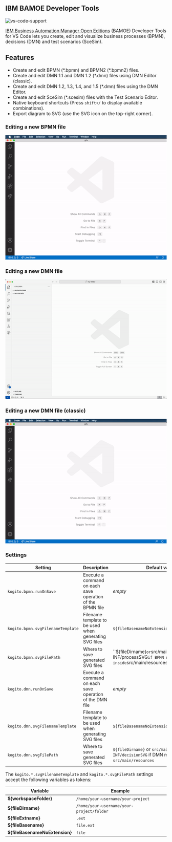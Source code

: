 ## IBM BAMOE Developer Tools

![vs-code-support](https://img.shields.io/badge/Visual%20Studio%20Code-1.66.0+-blue.svg)

[IBM Business Automation Manager Open Editions](https://www.ibm.com/products/business-automation-manager-open-editions) (BAMOE) Developer Tools for VS Code lets you create, edit and visualize business processes (BPMN), decisions (DMN) and test scenarios (SceSim).

## Features

- Create and edit BPMN (\*.bpmn) and BPMN2 (\*.bpmn2) files.
- Create and edit DMN 1.1 and DMN 1.2 (\*.dmn) files using DMN Editor (classic).
- Create and edit DMN 1.2, 1.3, 1.4, and 1.5 (\*.dmn) files using the DMN Editor.
- Create and edit SceSim (\*.scesim) files with the Test Scenario Editor.
- Native keyboard shortcuts (Press `shift+/` to display available combinations).
- Export diagram to SVG (use the SVG icon on the top-right corner).

### Editing a new BPMN file

![alt](https://github.com/ibm/bamoe/raw/main/bamoe-developer-tools-for-vscode/gifs/bpmn.gif)

### Editing a new DMN file

![alt](https://github.com/ibm/bamoe/raw/main/bamoe-developer-tools-for-vscode/gifs/dmn.gif)

### Editing a new DMN file (classic)

![alt](https://github.com/ibm/bamoe/raw/main/bamoe-developer-tools-for-vscode/gifs/dmn-classic.gif)

### Settings

| Setting                           | Description                                               | Default value                                                                                              |
| --------------------------------- | --------------------------------------------------------- | ---------------------------------------------------------------------------------------------------------- |
| `kogito.bpmn.runOnSave`           | Execute a command on each save operation of the BPMN file | _empty_                                                                                                    |
| `kogito.bpmn.svgFilenameTemplate` | Filename template to be used when generating SVG files    | `${fileBasenameNoExtension}.svg`                                                                           |
| `kogito.bpmn.svgFilePath`         | Where to save generated SVG files                         | ``${fileDirname}` or `src/main/resources/META-INF/processSVG` if BPMN model is inside `src/main/resources` |
| `kogito.dmn.runOnSave`            | Execute a command on each save operation of the DMN file  | _empty_                                                                                                    |
| `kogito.dmn.svgFilenameTemplate`  | Filename template to be used when generating SVG files    | `${fileBasenameNoExtension}.svg`                                                                           |
| `kogito.dmn.svgFilePath`          | Where to save generated SVG files                         | `${fileDirname}` or `src/main/resources/META-INF/decisionSVG` if DMN model is inside `src/main/resources` |

The `kogito.*.svgFilenameTemplate` and `kogito.*.svgFilePath` settings accept the following variables as tokens:

| Variable                       | Example                                   |
| ------------------------------ | ----------------------------------------- |
| **${workspaceFolder}**         | `/home/your-username/your-project`        |
| **${fileDirname}**             | `/home/your-username/your-project/folder` |
| **${fileExtname}**             | `.ext`                                    |
| **${fileBasename}**            | `file.ext`                                |
| **${fileBasenameNoExtension}** | `file`                                    |
